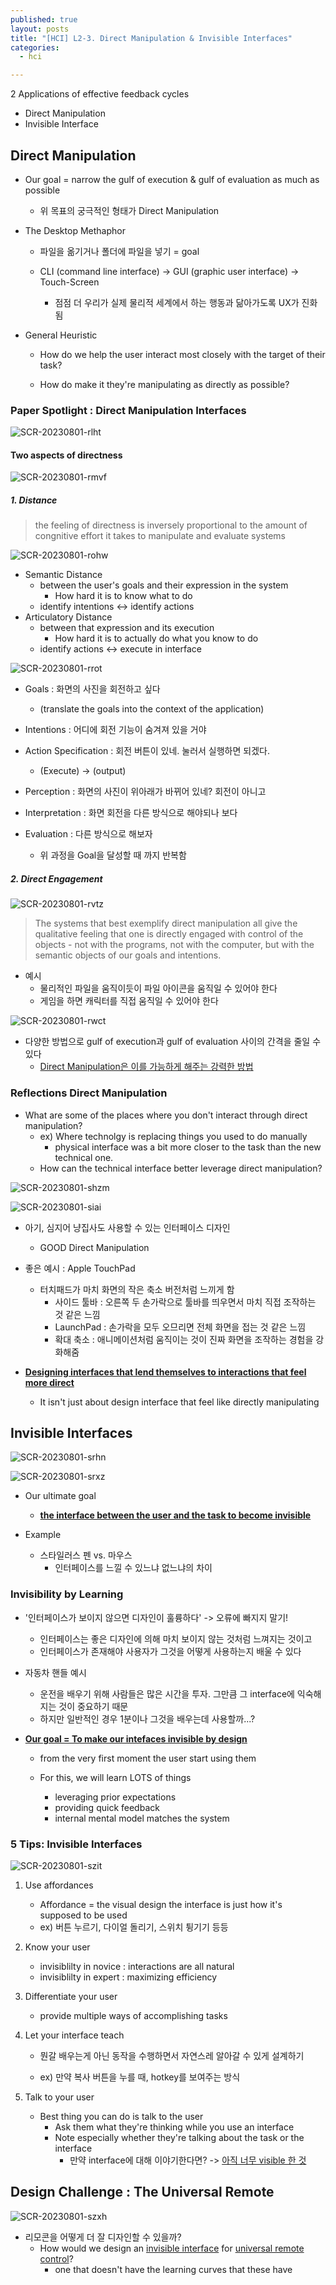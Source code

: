 ```yaml
---
published: true
layout: posts
title: "[HCI] L2-3. Direct Manipulation & Invisible Interfaces"
categories: 
  - hci

---
```




2 Applications of effective feedback cycles

- Direct Manipulation
- Invisible Interface



## Direct Manipulation

- Our goal = narrow the gulf of execution & gulf of evaluation as much as possible
	- 위 목표의 궁극적인 형태가 Direct Manipulation 



- The Desktop Methaphor

	- 파일을 옮기거나 폴더에 파일을 넣기 = goal

	- CLI (command line interface) -> GUI (graphic user interface) -> Touch-Screen
		- 점점 더 우리가 실제 물리적 세계에서 하는 행동과 닮아가도록 UX가 진화됨



- General Heuristic

	- How do we help the user interact most closely with the target of their task?

	- How do make it they're manipulating as directly as possible?



### Paper Spotlight : Direct Manipulation Interfaces

![SCR-20230801-rlht](../../assets/img/2023-08-01-hci-lesson-2-3/SCR-20230801-rlht.png)



#### Two aspects of directness

![SCR-20230801-rmvf](../../assets/img/2023-08-01-hci-lesson-2-3/SCR-20230801-rmvf.png)

##### 1. Distance  

> the feeling of directness is inversely proportional to the amount of congnitive effort it takes to manipulate and evaluate systems



![SCR-20230801-rohw](../../assets/img/2023-08-01-hci-lesson-2-3/SCR-20230801-rohw.png)

- Semantic Distance
	- between the user's goals and their expression in the system
		- How hard it is to know what to do
	- identify intentions <-> identify actions
- Articulatory Distance
	- between that expression and its execution
	  - How hard it is to actually do what you know to do
	- identify actions <-> execute in interface

![SCR-20230801-rrot](../../assets/img/2023-08-01-hci-lesson-2-3/SCR-20230801-rrot.png)

- Goals : 화면의 사진을 회전하고 싶다
  - (translate the goals into the context of the application)
- Intentions : 어디에 회전 기능이 숨겨져 있을 거야
- Action Specification : 회전 버튼이 있네. 눌러서 실행하면 되겠다.
	- (Execute) -> (output)

- Perception : 화면의 사진이 위아래가 바뀌어 있네? 회전이 아니고
- Interpretation : 화면 회전을 다른 방식으로 해야되나 보다
- Evaluation : 다른 방식으로 해보자
	- 위 과정을 Goal을 달성할 때 까지 반복함




##### 2. Direct Engagement

![SCR-20230801-rvtz](../../assets/img/2023-08-01-hci-lesson-2-3/SCR-20230801-rvtz.png)

> The systems that best exemplify direct manipulation all give the qualitative feeling that one is directly engaged with control of the objects - not with the programs, not with the computer, but with the semantic objects of our goals and intentions.

- 예시
	- 물리적인 파일을 움직이듯이 파일 아이콘을 움직일 수 있어야 한다
	- 게임을 하면 캐릭터를 직접 움직일 수 있어야 한다



 ![SCR-20230801-rwct](../../assets/img/2023-08-01-hci-lesson-2-3/SCR-20230801-rwct.png)

- 다양한 방법으로 gulf of execution과 gulf of evaluation 사이의 간격을 줄일 수 있다
	- <u>Direct Manipulation은 이를 가능하게 해주는 강력한 방법</u>



### Reflections Direct Manipulation

- What are some of the places where you don't interact through direct manipulation?
	- ex) Where technolgy is replacing things you used to do manually
		- physical interface was a bit more closer to the task than the new technical one.
	- How can the technical interface better leverage direct manipulation?

![SCR-20230801-shzm](../../assets/img/2023-08-01-hci-lesson-2-3/SCR-20230801-shzm.jpeg)

![SCR-20230801-siai](../../assets/img/2023-08-01-hci-lesson-2-3/SCR-20230801-siai.jpeg)

- 아기, 심지어 냥집사도 사용할 수 있는 인터페이스 디자인
	- GOOD Direct Manipulation



- 좋은 예시 : Apple TouchPad
	- 터치패드가 마치 화면의 작은 축소 버전처럼 느끼게 함
		- 사이드 툴바 : 오른쪽 두 손가락으로 툴바를 띄우면서 마치 직접 조작하는 것 같은 느낌
		- LaunchPad : 손가락을 모두 오므리면 전체 화면을 접는 것 같은 느낌
		- 확대 축소 : 애니메이션처럼 움직이는 것이 진짜 화면을 조작하는 경험을 강화해줌
- **<u>Designing interfaces that lend themselves to interactions that feel more direct</u>**
	- It isn't just about design interface that feel like directly manipulating



## Invisible Interfaces

![SCR-20230801-srhn](../../assets/img/2023-08-01-hci-lesson-2-3/SCR-20230801-srhn.png)

![SCR-20230801-srxz](../../assets/img/2023-08-01-hci-lesson-2-3/SCR-20230801-srxz.png)

- Our ultimate goal
	- **<u>the interface between the user and the task to become invisible</u>**

- Example
	- 스타일러스 펜 vs. 마우스
		- 인터페이스를 느낄 수 있느냐 없느냐의 차이



### Invisibility by Learning

- '인터페이스가 보이지 않으면 디자인이 훌륭하다' -> 오류에 빠지지 말기!
	- 인터페이스는 좋은 디자인에 의해 마치 보이지 않는 것처럼 느껴지는 것이고
	- 인터페이스가 존재해야 사용자가 그것을 어떻게 사용하는지 배울 수 있다



- 자동차 핸들 예시
	- 운전을 배우기 위해 사람들은 많은 시간을 투자. 그만큼 그 interface에 익숙해지는 것이 중요하기 때문
	- 하지만 일반적인 경우 1분이나 그것을 배우는데 사용할까...?



- **<u>Our goal = To make our intefaces invisible by design</u>**

	- from the very first moment the user start using them

	- For this, we will learn LOTS of things
		- leveraging prior expectations
		- providing quick feedback
		- internal mental model matches the system



### 5 Tips: Invisible Interfaces

![SCR-20230801-szit](../../assets/img/2023-08-01-hci-lesson-2-3/SCR-20230801-szit.jpeg)

1. Use affordances

	- Affordance = the visual design the interface is just how it's supposed to be used
	- ex) 버튼 누르기, 다이얼 돌리기, 스위치 튕기기 등등

2. Know your user

	- invisiblilty in novice : interactions are all natural
	- invisiblilty in expert : maximizing efficiency

3. Differentiate your user

	- provide multiple ways of accomplishing tasks

4. Let your interface teach

	- 뭔갈 배우는게 아닌 동작을 수행하면서 자연스레 알아갈 수 있게 설계하기

	- ex) 만약 복사 버튼을 누를 때, hotkey를 보여주는 방식 

5. Talk to your user
	- Best thing you can do is talk to the user
		- Ask them what they're thinking while you use an interface
		- Note especially whether they're talking about the task or the interface
			- 만약 interface에 대해 이야기한다면? -> <u>아직 너무 visible 한 것</u>



## Design Challenge : The Universal Remote

![SCR-20230801-szxh](../../assets/img/2023-08-01-hci-lesson-2-3/SCR-20230801-szxh.jpeg)

- 리모콘을 어떻게 더 잘 디자인할 수 있을까?
	- How would we design an <u>invisible interface</u> for <u>universal remote control</u>?
		- one that doesn't have the learning curves that these have

